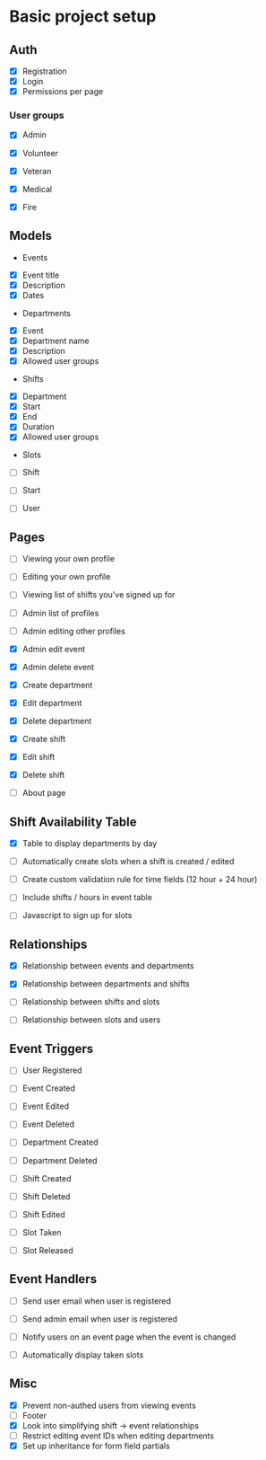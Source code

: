 # Basic project setup

## Auth
- [x] Registration
- [x] Login
- [x] Permissions per page

### User groups
- [x] Admin
- [x] Volunteer
- [x] Veteran
- [x] Medical
- [x] Fire


## Models
- Events
 - [x] Event title
 - [x] Description
 - [x] Dates

- Departments
 - [x] Event
 - [x] Department name
 - [x] Description
 - [x] Allowed user groups
 
- Shifts
 - [x] Department
 - [x] Start
 - [x] End
 - [x] Duration
 - [x] Allowed user groups

- Slots
 - [ ] Shift
 - [ ] Start
 - [ ] User


## Pages
- [ ] Viewing your own profile
- [ ] Editing your own profile
- [ ] Viewing list of shifts you've signed up for
- [ ] Admin list of profiles
- [ ] Admin editing other profiles
- [x] Admin edit event
- [x] Admin delete event
- [x] Create department
- [x] Edit department
- [x] Delete department
- [x] Create shift
- [x] Edit shift
- [x] Delete shift
- [ ] About page


## Shift Availability Table
- [x] Table to display departments by day
- [ ] Automatically create slots when a shift is created / edited
- [ ] Create custom validation rule for time fields (12 hour + 24 hour)
- [ ] Include shifts / hours in event table
- [ ] Javascript to sign up for slots


## Relationships
- [x] Relationship between events and departments
- [x] Relationship between departments and shifts
- [ ] Relationship between shifts and slots
- [ ] Relationship between slots and users


## Event Triggers
- [ ] User Registered
- [ ] Event Created
- [ ] Event Edited
- [ ] Event Deleted
- [ ] Department Created
- [ ] Department Deleted
- [ ] Shift Created
- [ ] Shift Deleted
- [ ] Shift Edited
- [ ] Slot Taken
- [ ] Slot Released


## Event Handlers
- [ ] Send user email when user is registered
- [ ] Send admin email when user is registered
- [ ] Notify users on an event page when the event is changed
- [ ] Automatically display taken slots


## Misc
- [x] Prevent non-authed users from viewing events
- [ ] Footer
- [x] Look into simplifying shift -> event relationships 
- [ ] Restrict editing event IDs when editing departments
- [x] Set up inheritance for form field partials
